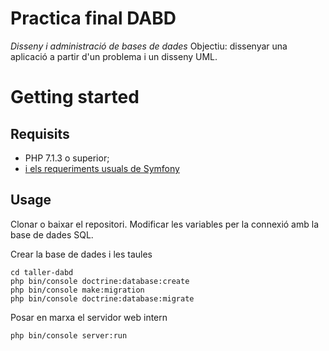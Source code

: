 # Practica final DABD
_Disseny i administració de bases de dades_
Objectiu: dissenyar una aplicació a partir d'un problema i un disseny UML.

# Getting started
## Requisits
- PHP 7.1.3 o superior;
- [i els requeriments usuals de Symfony](https://symfony.com/doc/current/reference/requirements.html)

## Usage
Clonar o baixar el repositori. Modificar les variables per la connexió amb la base de dades SQL.

Crear la base de dades i les taules
```
cd taller-dabd
php bin/console doctrine:database:create
php bin/console make:migration
php bin/console doctrine:database:migrate
```

Posar en marxa el servidor web intern
```
php bin/console server:run
```
